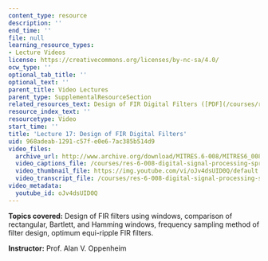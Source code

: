 ```yaml
---
content_type: resource
description: ''
end_time: ''
file: null
learning_resource_types:
- Lecture Videos
license: https://creativecommons.org/licenses/by-nc-sa/4.0/
ocw_type: ''
optional_tab_title: ''
optional_text: ''
parent_title: Video Lectures
parent_type: SupplementalResourceSection
related_resources_text: Design of FIR Digital Filters ([PDF](/courses/res-6-008-digital-signal-processing-spring-2011/resources/mitres_6_008s11_lec17-1))
resource_index_text: ''
resourcetype: Video
start_time: ''
title: 'Lecture 17: Design of FIR Digital Filters'
uid: 968adeab-1291-c57f-e0e6-7ac385b514d9
video_files:
  archive_url: http://www.archive.org/download/MITRES.6-008/MITRES6_008_lec17_300k.mp4
  video_captions_file: /courses/res-6-008-digital-signal-processing-spring-2011/170921f5e3df5343bfd79c0109083c53_oJv4dsUID0Q.vtt
  video_thumbnail_file: https://img.youtube.com/vi/oJv4dsUID0Q/default.jpg
  video_transcript_file: /courses/res-6-008-digital-signal-processing-spring-2011/472eccab072313657550c9ca82c113f9_oJv4dsUID0Q.pdf
video_metadata:
  youtube_id: oJv4dsUID0Q
---
```


**Topics covered:** Design of FIR filters using windows, comparison of rectangular, Bartlett, and Hamming windows, frequency sampling method of filter design, optimum equi-ripple FIR filters.

**Instructor:** Prof. Alan V. Oppenheim

